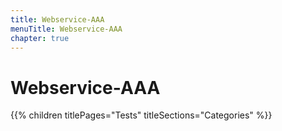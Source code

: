 ```yaml
---
title: Webservice-AAA
menuTitle: Webservice-AAA
chapter: true
---
```


# Webservice-AAA

{{% children titlePages="Tests" titleSections="Categories" %}}
